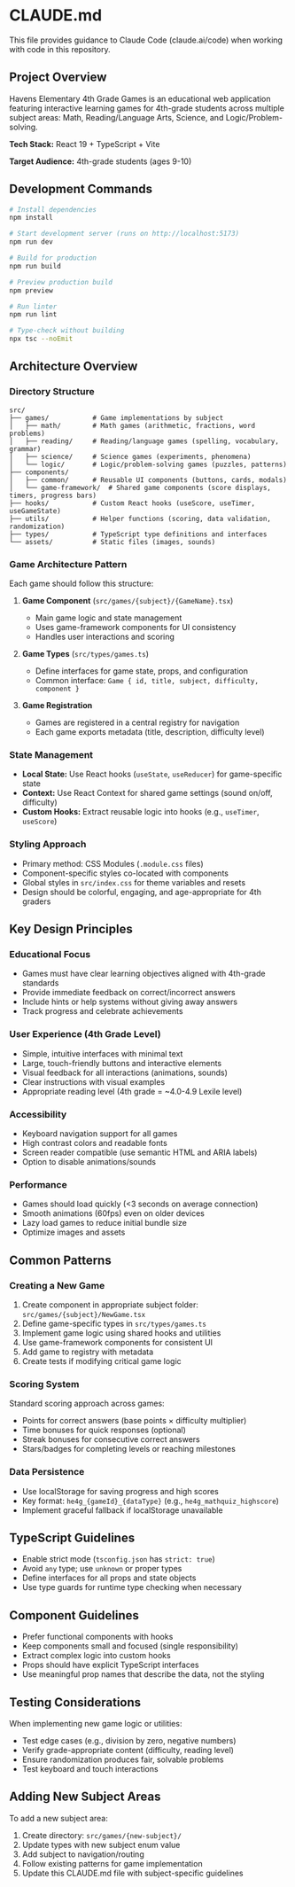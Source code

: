 # CLAUDE.md

This file provides guidance to Claude Code (claude.ai/code) when working with code in this repository.

## Project Overview

Havens Elementary 4th Grade Games is an educational web application featuring interactive learning games for 4th-grade students across multiple subject areas: Math, Reading/Language Arts, Science, and Logic/Problem-solving.

**Tech Stack:** React 19 + TypeScript + Vite

**Target Audience:** 4th-grade students (ages 9-10)

## Development Commands

```bash
# Install dependencies
npm install

# Start development server (runs on http://localhost:5173)
npm run dev

# Build for production
npm run build

# Preview production build
npm preview

# Run linter
npm run lint

# Type-check without building
npx tsc --noEmit
```

## Architecture Overview

### Directory Structure

```
src/
├── games/           # Game implementations by subject
│   ├── math/        # Math games (arithmetic, fractions, word problems)
│   ├── reading/     # Reading/language games (spelling, vocabulary, grammar)
│   ├── science/     # Science games (experiments, phenomena)
│   └── logic/       # Logic/problem-solving games (puzzles, patterns)
├── components/
│   ├── common/      # Reusable UI components (buttons, cards, modals)
│   └── game-framework/  # Shared game components (score displays, timers, progress bars)
├── hooks/           # Custom React hooks (useScore, useTimer, useGameState)
├── utils/           # Helper functions (scoring, data validation, randomization)
├── types/           # TypeScript type definitions and interfaces
└── assets/          # Static files (images, sounds)
```

### Game Architecture Pattern

Each game should follow this structure:

1. **Game Component** (`src/games/{subject}/{GameName}.tsx`)
   - Main game logic and state management
   - Uses game-framework components for UI consistency
   - Handles user interactions and scoring

2. **Game Types** (`src/types/games.ts`)
   - Define interfaces for game state, props, and configuration
   - Common interface: `Game { id, title, subject, difficulty, component }`

3. **Game Registration**
   - Games are registered in a central registry for navigation
   - Each game exports metadata (title, description, difficulty level)

### State Management

- **Local State:** Use React hooks (`useState`, `useReducer`) for game-specific state
- **Context:** Use React Context for shared game settings (sound on/off, difficulty)
- **Custom Hooks:** Extract reusable logic into hooks (e.g., `useTimer`, `useScore`)

### Styling Approach

- Primary method: CSS Modules (`.module.css` files)
- Component-specific styles co-located with components
- Global styles in `src/index.css` for theme variables and resets
- Design should be colorful, engaging, and age-appropriate for 4th graders

## Key Design Principles

### Educational Focus
- Games must have clear learning objectives aligned with 4th-grade standards
- Provide immediate feedback on correct/incorrect answers
- Include hints or help systems without giving away answers
- Track progress and celebrate achievements

### User Experience (4th Grade Level)
- Simple, intuitive interfaces with minimal text
- Large, touch-friendly buttons and interactive elements
- Visual feedback for all interactions (animations, sounds)
- Clear instructions with visual examples
- Appropriate reading level (4th grade = ~4.0-4.9 Lexile level)

### Accessibility
- Keyboard navigation support for all games
- High contrast colors and readable fonts
- Screen reader compatible (use semantic HTML and ARIA labels)
- Option to disable animations/sounds

### Performance
- Games should load quickly (<3 seconds on average connection)
- Smooth animations (60fps) even on older devices
- Lazy load games to reduce initial bundle size
- Optimize images and assets

## Common Patterns

### Creating a New Game

1. Create component in appropriate subject folder: `src/games/{subject}/NewGame.tsx`
2. Define game-specific types in `src/types/games.ts`
3. Implement game logic using shared hooks and utilities
4. Use game-framework components for consistent UI
5. Add game to registry with metadata
6. Create tests if modifying critical game logic

### Scoring System

Standard scoring approach across games:
- Points for correct answers (base points × difficulty multiplier)
- Time bonuses for quick responses (optional)
- Streak bonuses for consecutive correct answers
- Stars/badges for completing levels or reaching milestones

### Data Persistence

- Use localStorage for saving progress and high scores
- Key format: `he4g_{gameId}_{dataType}` (e.g., `he4g_mathquiz_highscore`)
- Implement graceful fallback if localStorage unavailable

## TypeScript Guidelines

- Enable strict mode (`tsconfig.json` has `strict: true`)
- Avoid `any` type; use `unknown` or proper types
- Define interfaces for all props and state objects
- Use type guards for runtime type checking when necessary

## Component Guidelines

- Prefer functional components with hooks
- Keep components small and focused (single responsibility)
- Extract complex logic into custom hooks
- Props should have explicit TypeScript interfaces
- Use meaningful prop names that describe the data, not the styling

## Testing Considerations

When implementing new game logic or utilities:
- Test edge cases (e.g., division by zero, negative numbers)
- Verify grade-appropriate content (difficulty, reading level)
- Ensure randomization produces fair, solvable problems
- Test keyboard and touch interactions

## Adding New Subject Areas

To add a new subject area:
1. Create directory: `src/games/{new-subject}/`
2. Update types with new subject enum value
3. Add subject to navigation/routing
4. Follow existing patterns for game implementation
5. Update this CLAUDE.md file with subject-specific guidelines
